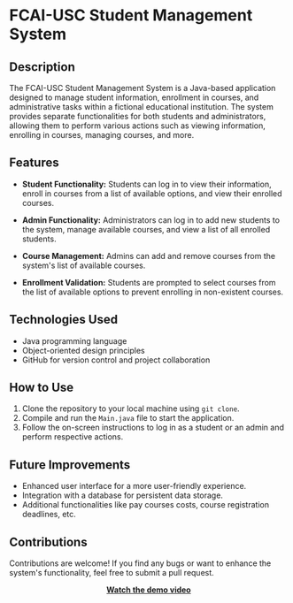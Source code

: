 # FCAI-USC Student Management System

## Description

The FCAI-USC Student Management System is a Java-based application designed to manage student information, enrollment in courses, and administrative tasks within a fictional educational institution. The system provides separate functionalities for both students and administrators, allowing them to perform various actions such as viewing information, enrolling in courses, managing courses, and more.

## Features

- **Student Functionality:** Students can log in to view their information, enroll in courses from a list of available options, and view their enrolled courses.

- **Admin Functionality:** Administrators can log in to add new students to the system, manage available courses, and view a list of all enrolled students.

- **Course Management:** Admins can add and remove courses from the system's list of available courses.

- **Enrollment Validation:** Students are prompted to select courses from the list of available options to prevent enrolling in non-existent courses.

## Technologies Used

- Java programming language
- Object-oriented design principles
- GitHub for version control and project collaboration

## How to Use

1. Clone the repository to your local machine using `git clone`.
2. Compile and run the `Main.java` file to start the application.
3. Follow the on-screen instructions to log in as a student or an admin and perform respective actions.

## Future Improvements

- Enhanced user interface for a more user-friendly experience.
- Integration with a database for persistent data storage.
- Additional functionalities like pay courses costs, course registration deadlines, etc.

## Contributions

Contributions are welcome! If you find any bugs or want to enhance the system's functionality, feel free to submit a pull request.

<div align="center">

**[Watch the demo video](https://youtu.be/XjeVLZ_wff8)**

</div>
